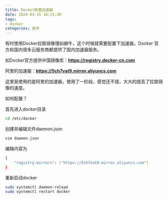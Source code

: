 ```yaml
---
title: Docker配置加速器
date: 2020-03-15 16:21:30
tags:
- docker
categories: 技术
---
```


有时使用Docker拉取镜像慢如蜗牛，这个时候就需要配置下加速器，Docker 官方和国内很多云服务商都提供了国内加速器服务。

如Docker官方提供中国镜像库：**https://registry.docker-cn.com**

阿里的加速器：**https://5ch7vat9.mirror.aliyuncs.com**

<!-- more -->

这里我使用的是阿里的加速器，使用了一阶段，感觉还不错，大大的提高了拉取镜像的速度。

如何配置？

首先进入docker目录

```bash
cd /etc/docker
```

创建并编辑文件daemon.json

```bash
vim daemon.json
```

编辑内容为

```bash
{     
    "registry-mirrors": ["https://5ch7vat9.mirror.aliyuncs.com"]  
}
```

重新启动docker

```bash
sudo systemctl daemon-reload 
sudo systemctl restart docker 
```




